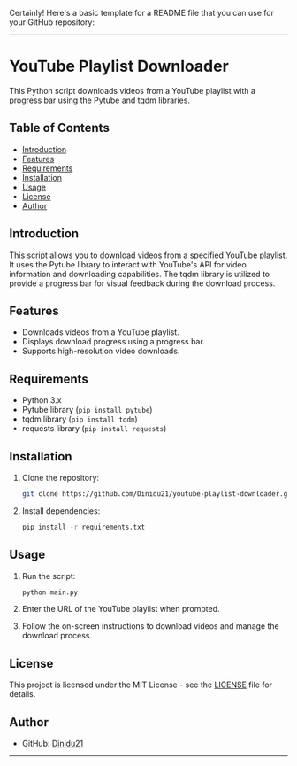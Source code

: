 Certainly! Here's a basic template for a README file that you can use for your GitHub repository:

---

# YouTube Playlist Downloader

This Python script downloads videos from a YouTube playlist with a progress bar using the Pytube and tqdm libraries.

## Table of Contents

- [Introduction](#introduction)
- [Features](#features)
- [Requirements](#requirements)
- [Installation](#installation)
- [Usage](#usage)
- [License](#license)
- [Author](#author)

## Introduction

This script allows you to download videos from a specified YouTube playlist. It uses the Pytube library to interact with YouTube's API for video information and downloading capabilities. The tqdm library is utilized to provide a progress bar for visual feedback during the download process.

## Features

- Downloads videos from a YouTube playlist.
- Displays download progress using a progress bar.
- Supports high-resolution video downloads.

## Requirements

- Python 3.x
- Pytube library (`pip install pytube`)
- tqdm library (`pip install tqdm`)
- requests library (`pip install requests`)

## Installation

1. Clone the repository:
   ```bash
   git clone https://github.com/Dinidu21/youtube-playlist-downloader.git
   ```

2. Install dependencies:
   ```bash
   pip install -r requirements.txt
   ```

## Usage

1. Run the script:
   ```bash
   python main.py
   ```

2. Enter the URL of the YouTube playlist when prompted.

3. Follow the on-screen instructions to download videos and manage the download process.

## License

This project is licensed under the MIT License - see the [LICENSE](LICENSE) file for details.

## Author

- GitHub: [Dinidu21](https://github.com/Dinidu21)

---

